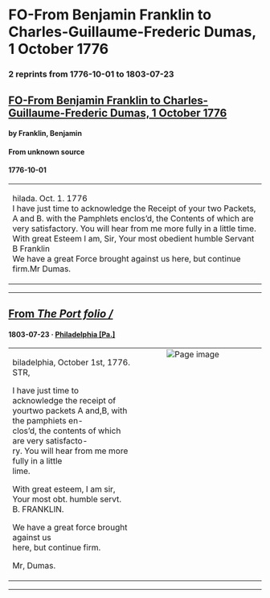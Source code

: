 
# FO-From Benjamin Franklin to Charles-Guillaume-Frederic Dumas, 1 October 1776

### 2 reprints from 1776-10-01 to 1803-07-23

## [FO-From Benjamin Franklin to Charles-Guillaume-Frederic Dumas, 1 October 1776](https://founders.archives.gov/documents/Franklin/01-22-02-0380)

#### by Franklin, Benjamin

#### From unknown source

#### 1776-10-01

<table style="width: 100%;"><tr><td style="width: 50%">

hilada. Oct. 1. 1776  
I have just time to acknowledge the Receipt of your two Packets, A and B. with the Pamphlets enclos’d, the Contents of which are very satisfactory. You will hear from me more fully in a little time. With great Esteem I am, Sir, Your most obedient humble Servant  
B Franklin  
We have a great Force brought against us here, but continue firm.Mr Dumas.
</td></tr></table>

---

## [From _The Port folio /_](https://archive.org/details/sim_port-folio_1803-07-23_3_30/page/n7/mode/1up?view=theater)

#### 1803-07-23 &middot; [Philadelphia [Pa.]](http://dbpedia.org/resource/Philadelphia)

<table style="width: 100%;"><tr><td style="width: 50%">

  
biladelphia, October 1st, 1776.  
STR,  
  
I have just time to acknowledge the receipt of  
yourtwo packets A and,B, with the pamphiets en-  
clos’d, the contents of which are very satisfacto-  
ry. You will hear from me more fully in a little  
lime.  
  
With great esteem, I am sir,  
Your most obt. humble servt.  
B. FRANKLIN.  
  
We have a great force brought against us  
here, but continue firm.  
  
Mr, Dumas.
</td><td style="width: 50%; max-height: 75%; margin: auto; display: block;">
<img alt="Page image" src="https://iiif.archive.org/iiif/sim_port-folio_1803-07-23_3_30&#0036;7/pct:11.763432,16.011822,27.426343,13.595271/600,/0/default.jpg"/>
</td>
</tr></table>

---

